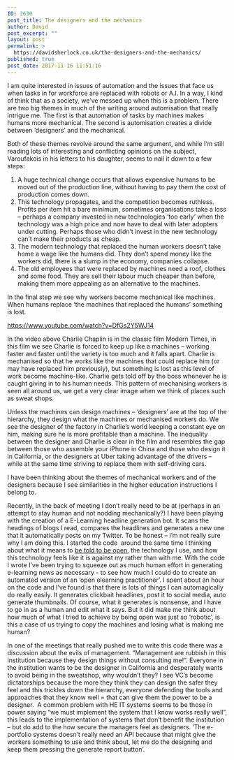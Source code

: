 ```yaml
---
ID: 2630
post_title: The designers and the mechanics
author: David
post_excerpt: ""
layout: post
permalink: >
  https://davidsherlock.co.uk/the-designers-and-the-mechanics/
published: true
post_date: 2017-11-16 11:51:16
---
```

I am quite interested in issues of automation and the issues that face us when tasks in for workforce are replaced with robots or A.I. In a way, I kind of think that as a society, we’ve messed up when this is a problem. There are two big themes in much of the writing around automisation that really intrigue me. The first is that automation of tasks by machines makes humans more mechanical. The second is automisation creates a divide between ‘designers’ and the mechanical.

Both of these themes revolve around the same argument, and while I’m still reading lots of interesting and conflicting opinions on the subject, Varoufakois in his letters to his daughter, seems to nail it down to a few steps:

<ol>
    <li>A huge technical change occurs that allows expensive humans to be moved out of the production line, without having to pay them the cost of production comes down.</li>
    <li>This technology propagates, and the competition becomes ruthless. Profits per item hit a bare minimum, sometimes organisations take a loss – perhaps a company invested in new technologies ‘too early’ when the technology was a high price and now have to deal with later adopters under cutting. Perhaps those who didn’t invest in the new technology can’t make their products as cheap.</li>
    <li>The modern technology that replaced the human workers doesn’t take home a wage like the humans did. They don’t spend money like the workers did, there is a slump in the economy, companies collapse.</li>
    <li>The old employees that were replaced by machines need a roof, clothes and some food. They are sell their labour much cheaper than before, making them more appealing as an alternative to the machines.</li>
</ol>

In the final step we see why workers become mechanical like machines. When humans replace ‘the machines that replaced the humans’ something is lost.

https://www.youtube.com/watch?v=DfGs2Y5WJ14

In the video above Charlie Chaplin is in the classic film Modern Times, in this film we see Charlie is forced to keep up like a machines – working faster and faster until the variety is too much and it falls apart. Charlie is mechanised so that he works like the machines that could replace him (or may have replaced him previously), but something is lost as this level of work become machine-like. Charlie gets told off by the boss whenever he is caught giving in to his human needs. This pattern of mechanising workers is seen all around us, we get a very clear image when we think of places such as sweat shops.

Unless the machines can design machines – ‘designers’ are at the top of the hierarchy, they design what the machines or mechanised workers do. We see the designer of the factory in Charlie’s world keeping a constant eye on him, making sure he is more profitable than a machine. The inequality between the designer and Charlie is clear in the film and resembles the gap between those who assemble your iPhone in China and those who design it in California, or the designers at Uber taking advantage of the drivers – while at the same time striving to replace them with self-driving cars.

I have been thinking about the themes of mechanical workers and of the designers because I see similarities in the higher education instructions I belong to.

Recently, in the back of meeting I don’t really need to be at (perhaps in an attempt to stay human and not nodding mechanically?) I have been playing with the creation of a E-Learning headline generation bot. It scans the headings of blogs I read, compares the headlines and generates a new one that it automatically posts on my Twitter. To be honest – I’m not really sure why I am doing this. I started the code  around the same time I thinking about what it means to <a href="http://davidsherlock.co.uk/be-more-open/">be told to be open</a>, the technology I use, and how this technology feels like it is against my rather than with me. With the code I wrote I’ve been trying to squeeze out as much human effort in generating e-learning news as necessary - to see how much I could do to create an automated version of an ‘open elearning practitioner’. I spent about an hour on the code and I’ve found is that there is lots of things I can automagically do really easily. It generates clickbait headlines, post it to social media, auto generate thumbnails. Of course, what it generates is nonsense, and I have to go in as a human and edit what it says. But it did make me think about how much of what I tried to achieve by being open was just so ‘robotic’, is this a case of us trying to copy the machines and losing what is making me human?

In one of the meetings that really pushed me to write this code there was a discussion about the evils of management. “Management are rubbish in this institution because they design things without consulting me!”. Everyone in the institution wants to be the designer in California and desperately wants to avoid being in the sweatshop, why wouldn’t they? I see VC’s become dictatorships because the more they think they can design the safer they feel and this trickles down the hierarchy, everyone defending the tools and approaches that they know well = that can give them the power to be a designer.  A common problem with HE IT systems seems to be those in power saying “we must implement the system that I know works really well”, this leads to the implementation of systems that don’t benefit the institution – but do add to the how secure the managers feel as designers. ‘The e-portfolio systems doesn’t really need an API because that might give the workers something to use and think about, let me do the designing and keep them pressing the generate report button’.

&nbsp;

&nbsp;